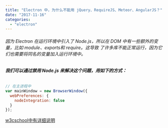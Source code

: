 ```yaml
---
title: "Electron 中，为什么不能用 jQuery、RequireJS、Meteor、AngularJS？"
date: "2017-11-16"
categories: 
  - "electron"
---
```


###### 因为 Electron 在运行环境中引入了 Node.js，所以在 DOM 中有一些额外的变量，比如 module、exports和 require。这导致 了许多库不能正常运行，因为它们也需要将同名的变量加入运行环境中。

###### **我们可以通过禁用 Node.js 来解决这个问题，用如下的方式：**

```javascript
// 在主进程中
var mainWindow = new BrowserWindow({
  webPreferences: {
    nodeIntegration: false
  }
});
```

[w3cschool中有详细说明](http://www.w3cschool.cn/electronmanual/electronmanual-electron-faq.html "w3cschool中有详细说明")
